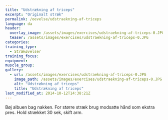 ```yaml
---
title: "Udstrækning af triceps"
excerpt: "Originalt stræk"
permalink: /oevelse/udstraekning-af-triceps
language: da
header:
  overlay_image: /assets/images/exercises/udstraekning-af-triceps-0.JPG
  teaser: /assets/images/exercises/udstraekning-af-triceps-0.JPG
categories:
training_type: 
  - Strækøvelser
training_focus: 
equipment:
muscle_group:
gallery:
  - url: /assets/images/exercises/udstraekning-af-triceps-0.JPG
    image_path: /assets/images/exercises/udstraekning-af-triceps-0.JPG
    alt: "Udstrækning af triceps"
    title: "Udstrækning af triceps"
last_modified_at: 2014-10-12T14:38:21Z
---
```


Bøj albuen bag nakken. For større stræk brug modsatte hånd som ekstra pres. Hold strækket 30 sek, skift arm.
